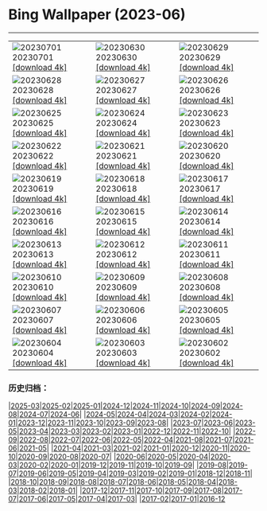 # Bing Wallpaper (2023-06)
**************

<table><tr><td><img src="https://www.bing.com/th?id=OHR.PelotonPont_DE-DE1709743153_1920x1080.jpg" alt="20230701"> 20230701 <a href="https://www.bing.com/th?id=OHR.PelotonPont_DE-DE1709743153_UHD.jpg">[download 4k]</a></td><td><img src="https://www.bing.com/th?id=OHR.Footbridge_DE-DE3295548042_1920x1080.jpg" alt="20230630"> 20230630 <a href="https://www.bing.com/th?id=OHR.Footbridge_DE-DE3295548042_UHD.jpg">[download 4k]</a></td><td><img src="https://www.bing.com/th?id=OHR.BanyakIslands_DE-DE6241631222_1920x1080.jpg" alt="20230629"> 20230629 <a href="https://www.bing.com/th?id=OHR.BanyakIslands_DE-DE6241631222_UHD.jpg">[download 4k]</a></td></tr><tr><td><img src="https://www.bing.com/th?id=OHR.PrideMunich_DE-DE6752546135_1920x1080.jpg" alt="20230628"> 20230628 <a href="https://www.bing.com/th?id=OHR.PrideMunich_DE-DE6752546135_UHD.jpg">[download 4k]</a></td><td><img src="https://www.bing.com/th?id=OHR.SedonaSunset_DE-DE6870001404_1920x1080.jpg" alt="20230627"> 20230627 <a href="https://www.bing.com/th?id=OHR.SedonaSunset_DE-DE6870001404_UHD.jpg">[download 4k]</a></td><td><img src="https://www.bing.com/th?id=OHR.VillandryGarden_DE-DE6626045641_1920x1080.jpg" alt="20230626"> 20230626 <a href="https://www.bing.com/th?id=OHR.VillandryGarden_DE-DE6626045641_UHD.jpg">[download 4k]</a></td></tr><tr><td><img src="https://www.bing.com/th?id=OHR.PetraTreasury_DE-DE6339957030_1920x1080.jpg" alt="20230625"> 20230625 <a href="https://www.bing.com/th?id=OHR.PetraTreasury_DE-DE6339957030_UHD.jpg">[download 4k]</a></td><td><img src="https://www.bing.com/th?id=OHR.SonyCenterDome_DE-DE4567605388_1920x1080.jpg" alt="20230624"> 20230624 <a href="https://www.bing.com/th?id=OHR.SonyCenterDome_DE-DE4567605388_UHD.jpg">[download 4k]</a></td><td><img src="https://www.bing.com/th?id=OHR.PollinatorMonarch_DE-DE3624840755_1920x1080.jpg" alt="20230623"> 20230623 <a href="https://www.bing.com/th?id=OHR.PollinatorMonarch_DE-DE3624840755_UHD.jpg">[download 4k]</a></td></tr><tr><td><img src="https://www.bing.com/th?id=OHR.PeruAmazon_DE-DE2410533713_1920x1080.jpg" alt="20230622"> 20230622 <a href="https://www.bing.com/th?id=OHR.PeruAmazon_DE-DE2410533713_UHD.jpg">[download 4k]</a></td><td><img src="https://www.bing.com/th?id=OHR.StonehengeSalisbury_DE-DE2075422299_1920x1080.jpg" alt="20230621"> 20230621 <a href="https://www.bing.com/th?id=OHR.StonehengeSalisbury_DE-DE2075422299_UHD.jpg">[download 4k]</a></td><td><img src="https://www.bing.com/th?id=OHR.EagleTree_DE-DE3991605617_1920x1080.jpg" alt="20230620"> 20230620 <a href="https://www.bing.com/th?id=OHR.EagleTree_DE-DE3991605617_UHD.jpg">[download 4k]</a></td></tr><tr><td><img src="https://www.bing.com/th?id=OHR.Fawn_DE-DE1059166078_1920x1080.jpg" alt="20230619"> 20230619 <a href="https://www.bing.com/th?id=OHR.Fawn_DE-DE1059166078_UHD.jpg">[download 4k]</a></td><td><img src="https://www.bing.com/th?id=OHR.TernFather_DE-DE0753405275_1920x1080.jpg" alt="20230618"> 20230618 <a href="https://www.bing.com/th?id=OHR.TernFather_DE-DE0753405275_UHD.jpg">[download 4k]</a></td><td><img src="https://www.bing.com/th?id=OHR.SurfSanDiego_DE-DE0345949347_1920x1080.jpg" alt="20230617"> 20230617 <a href="https://www.bing.com/th?id=OHR.SurfSanDiego_DE-DE0345949347_UHD.jpg">[download 4k]</a></td></tr><tr><td><img src="https://www.bing.com/th?id=OHR.HawksbillTurtle_DE-DE9802126687_1920x1080.jpg" alt="20230616"> 20230616 <a href="https://www.bing.com/th?id=OHR.HawksbillTurtle_DE-DE9802126687_UHD.jpg">[download 4k]</a></td><td><img src="https://www.bing.com/th?id=OHR.SmokyFireflies_DE-DE9996840868_1920x1080.jpg" alt="20230615"> 20230615 <a href="https://www.bing.com/th?id=OHR.SmokyFireflies_DE-DE9996840868_UHD.jpg">[download 4k]</a></td><td><img src="https://www.bing.com/th?id=OHR.PassauSunsetJune_DE-DE9305502094_1920x1080.jpg" alt="20230614"> 20230614 <a href="https://www.bing.com/th?id=OHR.PassauSunsetJune_DE-DE9305502094_UHD.jpg">[download 4k]</a></td></tr><tr><td><img src="https://www.bing.com/th?id=OHR.OkefenokeeSwamp_DE-DE7186749747_1920x1080.jpg" alt="20230613"> 20230613 <a href="https://www.bing.com/th?id=OHR.OkefenokeeSwamp_DE-DE7186749747_UHD.jpg">[download 4k]</a></td><td><img src="https://www.bing.com/th?id=OHR.BigBendAnniv_DE-DE6792664857_1920x1080.jpg" alt="20230612"> 20230612 <a href="https://www.bing.com/th?id=OHR.BigBendAnniv_DE-DE6792664857_UHD.jpg">[download 4k]</a></td><td><img src="https://www.bing.com/th?id=OHR.GartenTagTulpen_DE-DE7717762871_1920x1080.jpg" alt="20230611"> 20230611 <a href="https://www.bing.com/th?id=OHR.GartenTagTulpen_DE-DE7717762871_UHD.jpg">[download 4k]</a></td></tr><tr><td><img src="https://www.bing.com/th?id=OHR.PortugalDay_DE-DE4854836897_1920x1080.jpg" alt="20230610"> 20230610 <a href="https://www.bing.com/th?id=OHR.PortugalDay_DE-DE4854836897_UHD.jpg">[download 4k]</a></td><td><img src="https://www.bing.com/th?id=OHR.BalloonsTurkey_DE-DE4432664066_1920x1080.jpg" alt="20230609"> 20230609 <a href="https://www.bing.com/th?id=OHR.BalloonsTurkey_DE-DE4432664066_UHD.jpg">[download 4k]</a></td><td><img src="https://www.bing.com/th?id=OHR.PlayfulHumpback_DE-DE4104793691_1920x1080.jpg" alt="20230608"> 20230608 <a href="https://www.bing.com/th?id=OHR.PlayfulHumpback_DE-DE4104793691_UHD.jpg">[download 4k]</a></td></tr><tr><td><img src="https://www.bing.com/th?id=OHR.ChacoCulture_DE-DE3796177727_1920x1080.jpg" alt="20230607"> 20230607 <a href="https://www.bing.com/th?id=OHR.ChacoCulture_DE-DE3796177727_UHD.jpg">[download 4k]</a></td><td><img src="https://www.bing.com/th?id=OHR.CliffsEtretat_DE-DE8092248382_1920x1080.jpg" alt="20230606"> 20230606 <a href="https://www.bing.com/th?id=OHR.CliffsEtretat_DE-DE8092248382_UHD.jpg">[download 4k]</a></td><td><img src="https://www.bing.com/th?id=OHR.PlasticParrotfish_DE-DE7832208174_1920x1080.jpg" alt="20230605"> 20230605 <a href="https://www.bing.com/th?id=OHR.PlasticParrotfish_DE-DE7832208174_UHD.jpg">[download 4k]</a></td></tr><tr><td><img src="https://www.bing.com/th?id=OHR.MauiBeach_DE-DE6881454131_1920x1080.jpg" alt="20230604"> 20230604 <a href="https://www.bing.com/th?id=OHR.MauiBeach_DE-DE6881454131_UHD.jpg">[download 4k]</a></td><td><img src="https://www.bing.com/th?id=OHR.SouthKaibabTrail_DE-DE3610470806_1920x1080.jpg" alt="20230603"> 20230603 <a href="https://www.bing.com/th?id=OHR.SouthKaibabTrail_DE-DE3610470806_UHD.jpg">[download 4k]</a></td><td><img src="https://www.bing.com/th?id=OHR.GemsbokNamibia_DE-DE3132541250_1920x1080.jpg" alt="20230602"> 20230602 <a href="https://www.bing.com/th?id=OHR.GemsbokNamibia_DE-DE3132541250_UHD.jpg">[download 4k]</a></td></tr></table>

### 历史归档：

|[2025-03](/../2025-03/2025-03.md)|[2025-02](/../2025-02/2025-02.md)|[2025-01](/../2025-01/2025-01.md)|[2024-12](/../2024-12/2024-12.md)|[2024-11](/../2024-11/2024-11.md)|[2024-10](/../2024-10/2024-10.md)|[2024-09](/../2024-09/2024-09.md)|[2024-08](/../2024-08/2024-08.md)|[2024-07](/../2024-07/2024-07.md)|[2024-06](/../2024-06/2024-06.md)|
|[2024-05](/../2024-05/2024-05.md)|[2024-04](/../2024-04/2024-04.md)|[2024-03](/../2024-03/2024-03.md)|[2024-02](/../2024-02/2024-02.md)|[2024-01](/../2024-01/2024-01.md)|[2023-12](/../2023-12/2023-12.md)|[2023-11](/../2023-11/2023-11.md)|[2023-10](/../2023-10/2023-10.md)|[2023-09](/../2023-09/2023-09.md)|[2023-08](/../2023-08/2023-08.md)|
|[2023-07](/../2023-07/2023-07.md)|[2023-06](/2023-06.md)|[2023-05](/../2023-05/2023-05.md)|[2023-04](/../2023-04/2023-04.md)|[2023-03](/../2023-03/2023-03.md)|[2023-02](/../2023-02/2023-02.md)|[2023-01](/../2023-01/2023-01.md)|[2022-12](/../2022-12/2022-12.md)|[2022-11](/../2022-11/2022-11.md)|[2022-10](/../2022-10/2022-10.md)|
|[2022-09](/../2022-09/2022-09.md)|[2022-08](/../2022-08/2022-08.md)|[2022-07](/../2022-07/2022-07.md)|[2022-06](/../2022-06/2022-06.md)|[2022-05](/../2022-05/2022-05.md)|[2022-04](/../2022-04/2022-04.md)|[2021-08](/../2021-08/2021-08.md)|[2021-07](/../2021-07/2021-07.md)|[2021-06](/../2021-06/2021-06.md)|[2021-05](/../2021-05/2021-05.md)|
|[2021-04](/../2021-04/2021-04.md)|[2021-03](/../2021-03/2021-03.md)|[2021-02](/../2021-02/2021-02.md)|[2021-01](/../2021-01/2021-01.md)|[2020-12](/../2020-12/2020-12.md)|[2020-11](/../2020-11/2020-11.md)|[2020-10](/../2020-10/2020-10.md)|[2020-09](/../2020-09/2020-09.md)|[2020-08](/../2020-08/2020-08.md)|[2020-07](/../2020-07/2020-07.md)|
|[2020-06](/../2020-06/2020-06.md)|[2020-05](/../2020-05/2020-05.md)|[2020-04](/../2020-04/2020-04.md)|[2020-03](/../2020-03/2020-03.md)|[2020-02](/../2020-02/2020-02.md)|[2020-01](/../2020-01/2020-01.md)|[2019-12](/../2019-12/2019-12.md)|[2019-11](/../2019-11/2019-11.md)|[2019-10](/../2019-10/2019-10.md)|[2019-09](/../2019-09/2019-09.md)|
|[2019-08](/../2019-08/2019-08.md)|[2019-07](/../2019-07/2019-07.md)|[2019-06](/../2019-06/2019-06.md)|[2019-05](/../2019-05/2019-05.md)|[2019-04](/../2019-04/2019-04.md)|[2019-03](/../2019-03/2019-03.md)|[2019-02](/../2019-02/2019-02.md)|[2019-01](/../2019-01/2019-01.md)|[2018-12](/../2018-12/2018-12.md)|[2018-11](/../2018-11/2018-11.md)|
|[2018-10](/../2018-10/2018-10.md)|[2018-09](/../2018-09/2018-09.md)|[2018-08](/../2018-08/2018-08.md)|[2018-07](/../2018-07/2018-07.md)|[2018-06](/../2018-06/2018-06.md)|[2018-05](/../2018-05/2018-05.md)|[2018-04](/../2018-04/2018-04.md)|[2018-03](/../2018-03/2018-03.md)|[2018-02](/../2018-02/2018-02.md)|[2018-01](/../2018-01/2018-01.md)|
|[2017-12](/../2017-12/2017-12.md)|[2017-11](/../2017-11/2017-11.md)|[2017-10](/../2017-10/2017-10.md)|[2017-09](/../2017-09/2017-09.md)|[2017-08](/../2017-08/2017-08.md)|[2017-07](/../2017-07/2017-07.md)|[2017-06](/../2017-06/2017-06.md)|[2017-05](/../2017-05/2017-05.md)|[2017-04](/../2017-04/2017-04.md)|[2017-03](/../2017-03/2017-03.md)|
|[2017-02](/../2017-02/2017-02.md)|[2017-01](/../2017-01/2017-01.md)|[2016-12](/../2016-12/2016-12.md)